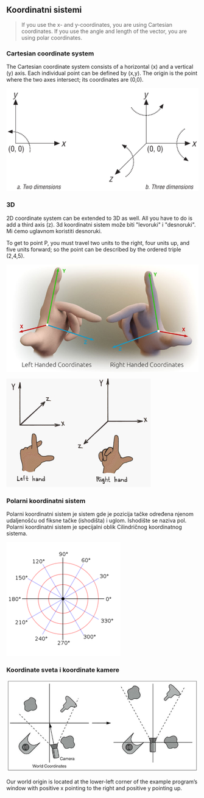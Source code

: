 ## Koordinatni sistemi
> If you use the x- and y-coordinates, you are using Cartesian coordinates. If you use the angle and length of the vector, you are using polar coordinates. 

### Cartesian coordinate system

The Cartesian coordinate system consists of a horizontal (x) and a vertical (y) axis. Each individual point can be defined by (x,y). The origin is the point where the two axes intersect; its coordinates are (0,0).

![dimenzije](slike/dimenzije.png)

### 3D

2D coordinate system can be extended to 3D as well. All you have to do is add a third axis (z). 3d koordinatni sistem može biti "levoruki" i "desnoruki". Mi ćemo uglavnom koristiti desnoruki.

To get to point P, you must travel two units to the right, four units up, and five units forward; so the point can be described by the ordered triple (2,4,5).

![3d-koordinate-prstima](slike/3d-koordinate-prstima.jpg)

![left_right_hand](slike/left_right_hand.gif)

### Polarni koordinatni sistem

Polarni koordinatni sistem je sistem gde je pozicija tačke određena njenom udaljenošću od fiksne tačke (ishodišta) i uglom. Ishodište se naziva pol. Polarni koordinatni sistem je specijalni oblik Cilindričnog koordinatnog sistema.

![polarne-koordinate](slike/polarne-koordinate.png)

### Koordinate sveta i koordinate kamere

![svet-i-kamera-koordinati](slike/svet-i-kamera-koordinati.png)

Our world origin is located at the lower-left corner of the example program’s window with positive
x pointing to the right and positive y pointing up.
